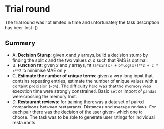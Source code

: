 # Trial round

The trial round was not limited in time and unfortunately the task description has been lost :()

## Summary


* A. **Decision Stump**: given _x_ and _y_ arrays, build a decision stump by finding the split _c_ and the two  values _a, b_ such that RMS is optimal.
* B. **Function fit**: given _x_ and _y_ arrays, fit `(a*sin(x) + b*log(x))**2 + c * x**2` to minimise MAE on _y_
* C. **Estimate the number of  unique terms**: given a very long input that contains repeating entries, estimate the number of unique values with a certaint precision (`~5%`).
  The difficulty here was that the memory was execution time were strongly constrained.
  Basic `set` or import of `pandas` were crossing the memory limit.
* D. **Restaurant reviews**: for training there was a data set
  of paired comparisons between restaurants.
  Distances and average reviews.
  For each pair there was the decision of the user given- which one to choose.
  The task was to be able to generate user ratings for individual restaurants.
